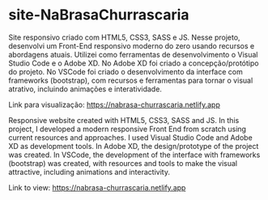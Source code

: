﻿# site-NaBrasaChurrascaria

Site responsivo criado com HTML5, CSS3, SASS e JS. 
Nesse projeto, desenvolvi um Front-End responsivo moderno do zero usando recursos e abordagens atuais. Utilizei como ferramentas de desenvolvimento o Visual Studio Code e o Adobe XD. No Adobe XD foi criado a concepção/protótipo do projeto. No VSCode foi criado o desenvolvimento da interface com frameworks (bootstrap), com recursos e ferramentas para tornar o visual atrativo, incluindo animações e interatividade.

Link para visualização: https://nabrasa-churrascaria.netlify.app


Responsive website created with HTML5, CSS3, SASS and JS.
In this project, I developed a modern responsive Front End from scratch using current resources and approaches. I used Visual Studio Code and Adobe XD as development tools. In Adobe XD, the design/prototype of the project was created. In VSCode, the development of the interface with frameworks (bootstrap) was created, with resources and tools to make the visual attractive, including animations and interactivity.

Link to view: https://nabrasa-churrascaria.netlify.app
